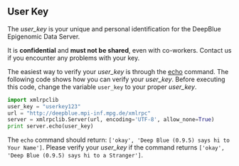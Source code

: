 ## User Key
The *user_key* is your unique and personal identification for the DeepBlue Epigenomic Data Server.

It is **confidential** and **must not be shared**, even with co-workers. Contact us if you encounter any problems with your key.

The easiest way to verify your *user_key* is through the [echo](http://deepblue.mpi-inf.mpg.de/api.php#api-echo) command.
The following code shows how you can verify your *user_key*.
Before executing this code, change the variable ```user_key``` to your proper *user_key*.

```python
import xmlrpclib
user_key = "userkey123"
url = "http://deepblue.mpi-inf.mpg.de/xmlrpc"
server = xmlrpclib.Server(url, encoding='UTF-8', allow_none=True)
print server.echo(user_key)
```

The ```echo``` command should return: ```['okay', 'Deep Blue (0.9.5) says hi to Your Name']```.
Please verify your *user_key* if the command returns ```['okay', 'Deep Blue (0.9.5) says hi to a Stranger']```.
